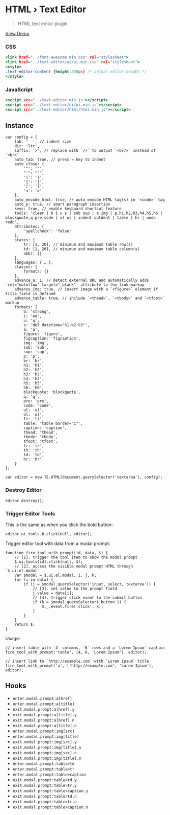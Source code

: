 HTML › Text Editor
==================

> HTML text editor plugin.

[View Demo](https://rawgit.com/tovic/text-editor/master/text-editor/html/html.html)

### CSS

~~~ .html
<link href="../font-awesome.min.css" rel="stylesheet">
<link href="../text-editor/ui/ui.min.css" rel="stylesheet">
<style>
.text-editor-content {height:300px} /* adjust editor height */
</style>
~~~

### JavaScript

~~~ .html
<script src="../text-editor.min.js"></script>
<script src="../text-editor/ui/ui.min.js"></script>
<script src="../text-editor/html/html.min.js"></script>
~~~

Instance
--------

~~~ .javascript
var config = {
    tab: '  ', // indent size
    dir: 'ltr',
    suffix: '>', // replace with `/>` to output `<br/>` instead of `<br>`
    auto_tab: true, // press ⇥ key to indent
    auto_close: {
        '"': '"',
        "'": "'",
        '(': ')',
        '{': '}',
        '[': ']',
        '<': '>'
    },
    auto_encode_html: true, // auto encode HTML tag(s) in `<code>` tag
    auto_p: true, // smart paragraph insertion
    keys: true, // enable keyboard shortcut feature
    tools: 'clear | b i u s | sub sup | a img | p,h1,h2,h3,h4,h5,h6 | blockquote,q pre,code | ul ol | indent outdent | table | hr | undo redo',
    attributes: {
        'spellcheck': 'false'
    },
    states: {
        tr: [1, 20], // minimum and maximum table row(s)
        td: [1, 20], // minimum and maximum table column(s)
        abbr: {}
    },
    languages: { … },
    classes: {
        formats: {}
    },
    advance_a: 1, // detect external URL and automatically adds `rel="nofollow" target="_blank"` attribute to the link markup
    advance_img: true, // insert image with a `<figure>` element if title field is defined
    advance_table: true, // include `<thead>`, `<tbody>` and `<tfoot>` markup
    formats: {
        b: 'strong',
        i: 'em',
        u: 'u',
        s: 'del datetime="%1-%2-%3"',
        a: 'a',
        figure: 'figure',
        figcaption: 'figcaption',
        img: 'img',
        sub: 'sub',
        sup: 'sup',
        p: 'p',
        br: 'br',
        h1: 'h1',
        h2: 'h2',
        h3: 'h3',
        h4: 'h4',
        h5: 'h5',
        h6: 'h6',
        blockquote: 'blockquote',
        q: 'q',
        pre: 'pre',
        code: 'code',
        ul: 'ul',
        ol: 'ol',
        li: 'li',
        table: 'table border="1"',
        caption: 'caption',
        thead: 'thead',
        tbody: 'tbody',
        tfoot: 'tfoot',
        tr: 'tr',
        th: 'th',
        td: 'td',
        hr: 'hr'
    }
};

var editor = new TE.HTML(document.querySelector('textarea'), config);
~~~

### Destroy Editor

~~~ .javascript
editor.destroy();
~~~

### Trigger Editor Tools

This is the same as when you click the bold button:

~~~ .javascript
editor.ui.tools.b.click(null, editor);
~~~

Trigger editor tool with data from a modal prompt:

~~~ .javascript
function fire_tool_with_prompt(id, data, $) {
    // [1]. trigger the tool item to show the modal prompt
    $.ui.tools[id].click(null, $);
    // [2]. access the visible modal prompt HTML through `$.ui.el.modal`
    var $modal = $.ui.el.modal, i, j, k;
    for (i in data) {
        if (j = $modal.querySelector('input, select, textarea')) {
            // [3]. set value to the prompt field
            j.value = data[i];
            // [4]. trigger click event to the submit button
            if (k = $modal.querySelector('button')) {
                $._.event.fire('click', k);
            }
        }
    }
    return $;
}
~~~

Usage:

~~~ .javascript
// insert table with `4` columns, `6` rows and a `Lorem Ipsum` caption
fire_tool_with_prompt('table', [4, 6, 'Lorem Ipsum'], editor);

// insert link to `http://example.com` with `Lorem Ipsum` title
fire_tool_with_prompt('a', ['http://example.com', 'Lorem Ipsum'], editor);
~~~

Hooks
-----

 - `enter.modal.prompt:a[href]`
 - `enter.modal.prompt:a[title]`
 - `exit.modal.prompt:a[href].y`
 - `exit.modal.prompt:a[title].y`
 - `exit.modal.prompt:a[href].n`
 - `exit.modal.prompt:a[title].n`
 - `enter.modal.prompt:img[src]`
 - `enter.modal.prompt:img[title]`
 - `exit.modal.prompt:img[src].y`
 - `exit.modal.prompt:img[title].y`
 - `exit.modal.prompt:img[src].n`
 - `exit.modal.prompt:img[title].n`
 - `enter.modal.prompt:table>td`
 - `enter.modal.prompt:table>tr`
 - `enter.modal.prompt:table>caption`
 - `exit.modal.prompt:table>td.y`
 - `exit.modal.prompt:table>tr.y`
 - `exit.modal.prompt:table>caption.y`
 - `exit.modal.prompt:table>td.n`
 - `exit.modal.prompt:table>tr.n`
 - `exit.modal.prompt:table>caption.n`